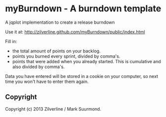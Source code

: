 myBurndown - A burndown template
==========

A jqplot implementation to create a release burndown

Use it at: http://zilverline.github.com/myBurndown/public/index.html

Fill in:
- the total amount of points on your backlog.
- points you burned every sprint, divided by comma's.
- points that were added when you already started. This is cumulative and also divided by comma's.

Data you have entered will be stored in a cookie on your computer, so next time you won't have to enter them again. 

Copyright
---------
Copyright (c) 2013 Zilverline / Mark Suurmond.
